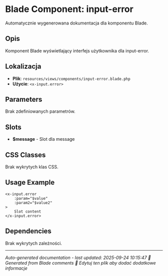 # Blade Component: input-error

Automatycznie wygenerowana dokumentacja dla komponentu Blade.

## Opis
Komponent Blade wyświetlający interfejs użytkownika dla input-error.

## Lokalizacja
- **Plik**: `resources/views/components/input-error.blade.php`
- **Użycie**: `<x-input.error>`

## Parameters
Brak zdefiniowanych parametrów.

## Slots
- **$message** - Slot dla message

## CSS Classes
Brak wykrytych klas CSS.

## Usage Example
```blade
<x-input.error
    :param="$value"
    :param2="$value2"
>
    Slot content
</x-input.error>
```

## Dependencies
Brak wykrytych zależności.

---
*Auto-generated documentation - last updated: 2025-09-24 10:15:47*
*🤖 Generated from Blade comments*
*📝 Edytuj ten plik aby dodać dodatkowe informacje*